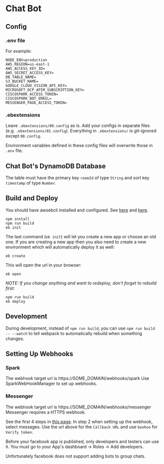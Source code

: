 # Chat Bot
## Config
### .env file
For example:
```
NODE_ENV=production
AWS_REGION=us-east-1
AWS_ACCESS_KEY_ID=
AWS_SECRET_ACCESS_KEY=
DB_TABLE_NAME=
S3_BUCKET_NAME=
GOOGLE_CLOUD_VISION_API_KEY=
MICROSOFT_OCP_APIM_SUBSCRIPTION_KEY=
CISCOSPARK_ACCESS_TOKEN=
CISCOSPARK_BOT_EMAIL=
MESSENGER_PAGE_ACCESS_TOKEN=
```

### .ebextensions
Leave `.ebextensions/00.config` as is. Add your configs in separate files (e.g. `.ebextensions/01.config`). Everything in `.ebextensions/` is git-ignored except `00.config`.

Environment variables defined in these config files will overwrite those in `.env` file.

## Chat Bot's DynamoDB Database
The table must have the primary key `roomId` of type `String` and sort key `timestamp` of type `Number`.

## Build and Deploy
You should have awsebcli installed and configured. See [here](http://docs.aws.amazon.com/elasticbeanstalk/latest/dg/eb-cli3-install.html) and [here](http://docs.aws.amazon.com/elasticbeanstalk/latest/dg/eb-cli3-configuration.html?shortFooter=true).
```
npm install
npm run build
eb init
```

The last command (`eb init`) will let you create a new app or choose an old one. If you are creating a new app then you also need to create a new environment which will automatically deploy it as well:
```
eb create
```

This will open the url in your browser:
```
eb open
```

*NOTE: If you change anything and want to redeploy, don't forget to rebuild first:*

```
npm run build
eb deploy
```

## Development
During development, instead of `npm run build`, you can use `npm run build -- --watch` to tell webpack to automatically rebuild when something changes.

## Setting Up Webhooks
### Spark
The webhook target url is https://SOME_DOMAIN/webhooks/spark
Use SparkWebHookManager to set up webhooks.

### Messenger
The webhook target url is https://SOME_DOMAIN/webhooks/messenger
Messenger requires a HTTPS webhook.

See the first 4 steps in [this page](https://developers.facebook.com/docs/messenger-platform/quickstart). In step 2 when setting up the webhook, select messages. Use the url above for the `Callback URL` and use `boohoo` for `Verify token`.

Before your facebook app is published, only developers and testers can use it. You must go to your App's dashboard -> Roles -> Add developers.

Unfortunately facebook does not support adding bots to group chats.
